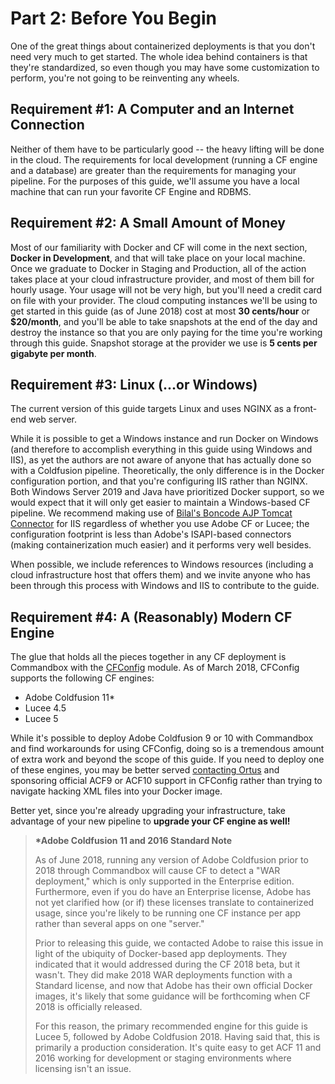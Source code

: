 # Part 2: Before You Begin

One of the great things about containerized deployments is that you don't need very much to get started. The whole idea behind containers is that they're standardized, so even though you may have some customization to perform, you're not going to be reinventing any wheels.

## Requirement \#1: A Computer and an Internet Connection

Neither of them have to be particularly good -- the heavy lifting will be done in the cloud. The requirements for local development \(running a CF engine and a database\) are greater than the requirements for managing your pipeline. For the purposes of this guide, we'll assume you have a local machine that can run your favorite CF Engine and RDBMS.

## Requirement \#2: A Small Amount of Money

Most of our familiarity with Docker and CF will come in the next section, **Docker in Development**, and that will take place on your local machine. Once we graduate to Docker in Staging and Production, all of the action takes place at your cloud infrastructure provider, and most of them bill for hourly usage. Your usage will not be very high, but you'll need a credit card on file with your provider. The cloud computing instances we'll be using to get started in this guide \(as of June 2018\) cost at most **30 cents/hour** or **$20/month**, and you'll be able to take snapshots at the end of the day and destroy the instance so that you are only paying for the time you're working through this guide. Snapshot storage at the provider we use is **5 cents per gigabyte per month**.

## Requirement \#3: Linux \(...or Windows\)

The current version of this guide targets Linux and uses NGINX as a front-end web server.

While it is possible to get a Windows instance and run Docker on Windows \(and therefore to accomplish everything in this guide using Windows and IIS\), as yet the authors are not aware of anyone that has actually done so with a Coldfusion pipeline. Theoretically, the only difference is in the Docker configuration portion, and that you're configuring IIS rather than NGINX. Both Windows Server 2019 and Java have prioritized Docker support, so we would expect that it will only get easier to maintain a Windows-based CF pipeline. We recommend making use of [Bilal's Boncode AJP Tomcat Connector](http://boncode.net/connector/webdocs/Tomcat_Connector.htm) for IIS regardless of whether you use Adobe CF or Lucee; the configuration footprint is less than Adobe's ISAPI-based connectors \(making containerization much easier\) and it performs very well besides.

When possible, we include references to Windows resources \(including a cloud infrastructure host that offers them\) and we invite anyone who has been through this process with Windows and IIS to contribute to the guide.

## Requirement \#4: A \(Reasonably\) Modern CF Engine

The glue that holds all the pieces together in any CF deployment is Commandbox with the [CFConfig](https://www.forgebox.io/view/commandbox-cfconfig) module. As of March 2018, CFConfig supports the following CF engines:

* Adobe Coldfusion 11\* 
* Lucee 4.5
* Lucee 5

While it's possible to deploy Adobe Coldfusion 9 or 10 with Commandbox and find workarounds for using CFConfig, doing so is a tremendous amount of extra work and beyond the scope of this guide. If you need to deploy one of these engines, you may be better served [contacting Ortus](https://www.ortussolutions.com/#contact) and sponsoring official ACF9 or ACF10 support in CFConfig rather than trying to navigate hacking XML files into your Docker image.

Better yet, since you're already upgrading your infrastructure, take advantage of your new pipeline to **upgrade your CF engine as well!**

> **\*Adobe Coldfusion 11 and 2016 Standard Note**
>
> As of June 2018, running any version of Adobe Coldfusion prior to 2018 through Commandbox  will cause CF to detect a "WAR deployment," which is only supported in the Enterprise edition. Furthermore, even if you do have an Enterprise license, Adobe has not yet clarified how \(or if\) these licenses translate to containerized usage, since you're likely to be running one CF instance per app rather than several apps on one "server." 
>
> Prior to releasing this guide, we contacted Adobe to raise this issue in light of the ubiquity of Docker-based app deployments. They indicated that it would addressed during the CF 2018 beta, but it wasn't. They did make 2018 WAR deployments function with a Standard license, and now that Adobe has their own official Docker images, it's likely that some guidance will be forthcoming when CF 2018 is officially released.
>
> For this reason, the primary recommended engine for this guide is Lucee 5, followed by Adobe Coldfusion 2018. Having said that, this is primarily a production consideration. It's quite easy to get ACF 11 and 2016 working for development or staging environments where licensing isn't an issue.

